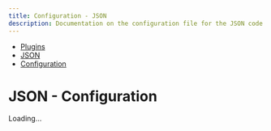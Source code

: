 ```yaml
---
title: Configuration - JSON
description: Documentation on the configuration file for the JSON code formatting plugin for dprint.
---
```


<nav class="breadcrumb" aria-label="breadcrumbs">
  <ul>
    <li><a href="/plugins">Plugins</a></li>
    <li><a href="/plugins/json">JSON</a></li>
    <li><a href="/plugins/json/config">Configuration</a></li>
  </ul>
</nav>

# JSON - Configuration

<div class="plugin-config-table" data-url="https://plugins.dprint.dev/dprint/dprint-plugin-json/latest/schema.json">
  Loading...
</div>

